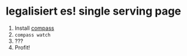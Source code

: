 legalisiert es! single serving page
===================================

1. Install [compass](http://compass-style.org/)
2. `compass watch`
3. ???
4. Profit!